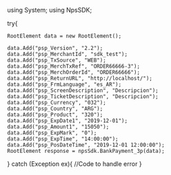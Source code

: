 using System;
using NpsSDK;

try{

    RootElement data = new RootElement();

    data.Add("psp_Version", "2.2");
    data.Add("psp_MerchantId", "sdk_test");
    data.Add("psp_TxSource", "WEB");
    data.Add("psp_MerchTxRef", "ORDER66666-3");
    data.Add("psp_MerchOrderId", "ORDER66666");
    data.Add("psp_ReturnURL", "http://localhost/");
    data.Add("psp_FrmLanguage", "es_AR");
    data.Add("psp_ScreenDescription", "Descripcion");
    data.Add("psp_TicketDescription", "Descripcion");
    data.Add("psp_Currency", "032");
    data.Add("psp_Country", "ARG");
    data.Add("psp_Product", "320");
    data.Add("psp_ExpDate1", "2019-12-01");
    data.Add("psp_Amount1", "15050");
    data.Add("psp_ExpMark", "0");
    data.Add("psp_ExpTime", "14:00:00");
    data.Add("psp_PosDateTime", "2019-12-01 12:00:00");
    RootElement response = npsSdk.BankPayment_3p(data);

}
catch (Exception ex){
    //Code to handle error
}

